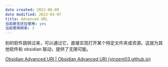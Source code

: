 ```yaml
---
date created: 2022-06-09
date modified: 2023-03-07
title: Advanced URL
当前是否还在使用: yes
当前使用频率: 3
---
```


别的软件跳转过来，可以通过它，直接实现打开某个特定文件夹或资源。这就为其他软件和 obsidian 联动，提供了无限可能。

[Obsidian Advanced URI | Obsidian Advanced URI (vinzent03.github.io)](https://vinzent03.github.io/obsidian-advanced-uri/)

